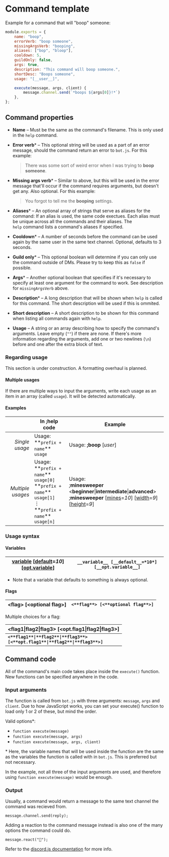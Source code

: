 # Command template

Example for a command that will "boop" someone:

```javascript
module.exports = {
    name: "boop",
    errorVerb: "boop someone",
    missingArgsVerb: "booping",
    aliases: ["bop", "bloop"],
    cooldown: 5,
    guildOnly: false,
    args: true,
    description: "This command will boop someone.",
    shortDesc: "Boops someone",
    usage: "[__user__]",

    execute(message, args, client) {
        message.channel.send(`*boops ${args[0]}!*`)
    },
};
```

## Command properties

* **Name** – Must be the same as the command's filename. This is only used in the `help`&nbsp;command.

* **Error verb*** – This optional string will be used as a part of an error message, should the command return an error to&nbsp;`bot.js`. For this example:

  > There was some sort of weird error when I was trying to **boop someone**.

* **Missing args verb*** – Similar to above, but this will be used in the error message that'll occur if the command requires arguments, but doesn't get any. Also optional. For this example:

  > You forgot to tell me the **booping** settings.

* **Aliases*** – An optional array of strings that serve as aliases for the command: If an alias is used, the same code exectues. Each alias must be unique across all the commands and their aliases. The `help`&nbsp;command lists a command's aliases if specified.

* **Cooldown*** – A number of seconds before the command can be used again by the same user in the same text channel. Optional, defaults to 3 seconds.

* **Guild only*** – This optional boolean will determine if you can only use the command outside of DMs. Please try to keep this as&nbsp;`false` if possible.

* **Args*** – Another optional boolean that specifies if it's necessary to specify at least one argument for the command to work. See description for&nbsp;`missingArgsVerb` above.

* **Description*** – A long description that will be shown when `help`&nbsp;is called for this command. The short description will be used if this is ommited.

* **Short description** – A short description to be shown for this command when listing all commands again with `help`.

* **Usage** – A string or an array describing how to specify the command's arguments. Leave empty&nbsp;(`""`) if there are none. If there's more information regarding the arguments, add one or two newlines&nbsp;(`\n`) before and one after the extra block of text.

### Regarding usage

This section is under construction. A formatting overhaul is planned.

#### Multiple usages

If there are multiple ways to input the arguments, write each usage as an item in an array (called `usage`). It will be detected automatically.

#### Examples

  |                  |In ;help code                       |Example                    |
  |-----------------:|------------------------------------|---------------------------|
  |*Single usage*    |Usage: \*\*`prefix + name`\*\* `usage`  |Usage: **;boop** \[*user*\]|
  |*Multiple usages* |Usage:<br>\*\*`prefix + name`\*\* `usage[0]`<br>\*\*`prefix + name`\*\* `usage[1]`<br>⋮<br>\*\*`prefix + name`\*\* `usage[n]`|Usage:<br>;**minesweeper** \<**beginner**\|**intermediate**\|**advanced**\><br>;**minesweeper** \[<u>mines</u>=*10*\] \[<u>width</u>=*9*\] \[<u>height</u>=*9*\]|

### Usage syntax

#### Variables

|<u>variable</u> \[<u>default</u>=*10*\] \[<u>opt.variable</u>\]|`__variable__ [__default__=*10*] [__opt.variable__]`|
|--------------------------------------------------|------------------------------------------------|

* Note that a variable that defaults to something is always optional.

#### Flags

|\<**flag**\> \[\<**optional&nbsp;flag**\>\]|`<**flag**> [<**optional flag**>]`|
|-------------------------------------------|----------------------------------|

Multiple choices for a flag:

|\<**flag1**\|**flag2**\|**flag3**\> \[\<**opt.flag1**\|**flag2**\|**flag3**\>\]|
|-------------------------------------------------------------------------------|
**<code><\*\*flag1\*\*\|\*\*flag2\*\*\|\*\*flag3\*\*> [<\*\*opt.flag1\*\*\|\*\*flag2\*\*\|\*\*flag3\*\*>]</code>**|

## Command code

All of the command's main code takes place inside the `execute()`&nbsp;function. New functions can be specified anywhere in the code.

### Input arguments

The function is called from `bot.js` with three arguments: `message`, `args` and `client`. Due to how JavaScript works, you can set your execute()&nbsp;function to load only 1&nbsp;or 2 of these, but mind the order.

Valid options*:

* `function execute(message)`
* `function execute(message, args)`
* `function execute(message, args, client)`

\* Here, the variable names that will be used inside the function are the same as the variables the function is called with in `bot.js`. This is preferred but not necessary.

In the example, not all three of the input arguments are used, and therefore using `function execute(message)` would be enough.

### Output

Usually, a command would return a message to the same text channel the command was recieved from.

`message.channel.send(reply);`

Adding a reaction to the command message instead is also one of the many options the command could do.

`message.react("🍪");`

Refer to the [discord.js documentation](https://discord.js.org/#/docs/main/stable/class/Message) for more info.
